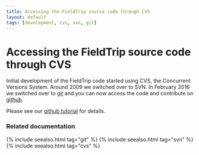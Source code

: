 ```yaml
---
title: Accessing the FieldTrip source code through CVS
layout: default
tags: [development, cvs, svn, git]
---
```


#  Accessing the FieldTrip source code through CVS

Initial development of the FieldTrip code started using CVS, the Concurrent Versions System. Around 2009 we switched over to SVN. In February 2016 we switched over to [git](http://git-scm.com) and you can now access the code and contribute on [github](http://github.com/fieldtrip).

Please see our [github tutorial](/[[/development/git) for details.

### Related documentation

{% include seealso.html tag="git" %}
{% include seealso.html tag="svn" %}
{% include seealso.html tag="cvs" %}

